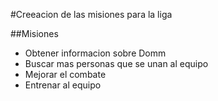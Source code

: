 #Creeacion de las misiones para la liga

##Misiones
  - Obtener informacion sobre Domm
  - Buscar mas personas que se unan al equipo
  - Mejorar el combate
  - Entrenar al equipo
